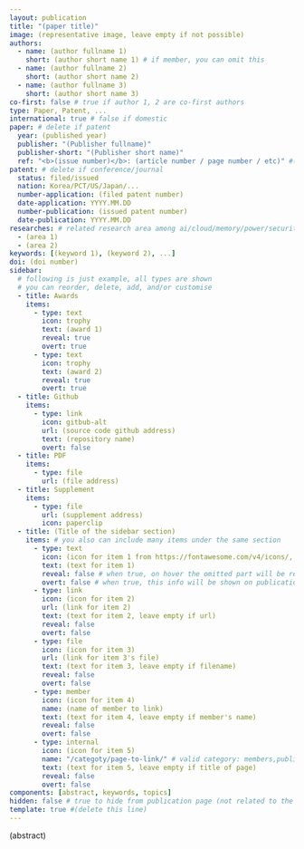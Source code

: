 ```yaml
---
layout: publication
title: "(paper title)"
image: (representative image, leave empty if not possible)
authors:
  - name: (author fullname 1)
    short: (author short name 1) # if member, you can omit this
  - name: (author fullname 2)
    short: (author short name 2)
  - name: (author fullname 3)
    short: (author short name 3)
co-first: false # true if author 1, 2 are co-first authors
type: Paper, Patent, ...
international: true # false if domestic
paper: # delete if patent
  year: (published year)
  publisher: "(Publisher fullname)"
  publisher-short: "(Publisher short name)"
  ref: "<b>(issue number)</b>: (article number / page number / etc)" #(leave empty if not possible)
patent: # delete if conference/journal
  status: filed/issued
  nation: Korea/PCT/US/Japan/...
  number-application: (filed patent number)
  date-application: YYYY.MM.DD
  number-publication: (issued patent number)
  date-publication: YYYY.MM.DD
researches: # related research area among ai/cloud/memory/power/security
  - (area 1)
  - (area 2)
keywords: [(keyword 1), (keyword 2), ...]
doi: (doi number)
sidebar:
  # following is just example, all types are shown
  # you can reorder, delete, add, and/or customise
  - title: Awards
    items:
      - type: text
        icon: trophy
        text: (award 1)
        reveal: true
        overt: true
      - type: text
        icon: trophy
        text: (award 2)
        reveal: true
        overt: true
  - title: Github
    items: 
      - type: link
        icon: gitbub-alt
        url: (source code github address)
        text: (repository name)
        overt: false
  - title: PDF
    items: 
      - type: file
        url: (file address)
  - title: Supplement
    items: 
      - type: file
        url: (supplement address)
        icon: paperclip
  - title: (Title of the sidebar section)
    items: # you also can include many items under the same section
      - type: text
        icon: (icon for item 1 from https://fontawesome.com/v4/icons/, leave empty if default)
        text: (text for item 1)
        reveal: false # when true, on hover the omitted part will be revealed
        overt: false # when true, this info will be shown on publications page
      - type: link
        icon: (icon for item 2)
        url: (link for item 2)
        text: (text for item 2, leave empty if url)
        reveal: false
        overt: false
      - type: file
        icon: (icon for item 3)
        url: (link for item 3's file)
        text: (text for item 3, leave empty if filename)
        reveal: false
        overt: false
      - type: member
        icon: (icon for item 4)
        name: (name of member to link)
        text: (text for item 4, leave empty if member's name)
        reveal: false
        overt: false
      - type: internal
        icon: (icon for item 5)
        name: "/categoty/page-to-link/" # valid category: members,publications,photos,news,lectures
        text: (text for item 5, leave empty if title of page)
        reveal: false
        overt: false
components: [abstract, keywords, topics]
hidden: false # true to hide from publication page (not related to the lab, etc.)
template: true #(delete this line)
---
```


(abstract)